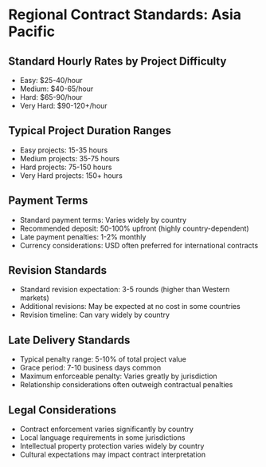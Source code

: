 # Regional Contract Standards: Asia Pacific

## Standard Hourly Rates by Project Difficulty
- Easy: $25-40/hour
- Medium: $40-65/hour
- Hard: $65-90/hour
- Very Hard: $90-120+/hour

## Typical Project Duration Ranges
- Easy projects: 15-35 hours
- Medium projects: 35-75 hours
- Hard projects: 75-150 hours
- Very Hard projects: 150+ hours

## Payment Terms
- Standard payment terms: Varies widely by country
- Recommended deposit: 50-100% upfront (highly country-dependent)
- Late payment penalties: 1-2% monthly
- Currency considerations: USD often preferred for international contracts

## Revision Standards
- Standard revision expectation: 3-5 rounds (higher than Western markets)
- Additional revisions: May be expected at no cost in some countries
- Revision timeline: Can vary widely by country

## Late Delivery Standards
- Typical penalty range: 5-10% of total project value
- Grace period: 7-10 business days common
- Maximum enforceable penalty: Varies greatly by jurisdiction
- Relationship considerations often outweigh contractual penalties

## Legal Considerations
- Contract enforcement varies significantly by country
- Local language requirements in some jurisdictions
- Intellectual property protection varies widely by country
- Cultural expectations may impact contract interpretation